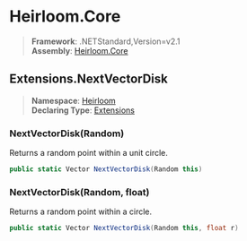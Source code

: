 # Heirloom.Core

> **Framework**: .NETStandard,Version=v2.1  
> **Assembly**: [Heirloom.Core][0]  

## Extensions.NextVectorDisk

> **Namespace**: [Heirloom][0]  
> **Declaring Type**: [Extensions][1]  

### NextVectorDisk(Random)

Returns a random point within a unit circle.

```cs
public static Vector NextVectorDisk(Random this)
```

### NextVectorDisk(Random, float)

Returns a random point within a circle.

```cs
public static Vector NextVectorDisk(Random this, float r)
```

[0]: ../../../Heirloom.Core.md
[1]: ../Extensions.md
